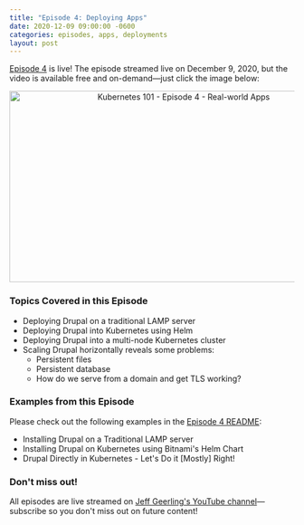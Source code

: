 ```yaml
---
title: "Episode 4: Deploying Apps"
date: 2020-12-09 09:00:00 -0600
categories: episodes, apps, deployments
layout: post
---
```

[Episode 4](https://www.youtube.com/watch?v=mrxA8g3w6ic) is live! The episode streamed live on December 9, 2020, but the video is available free and on-demand—just click the image below:

<div style="text-align: center;" class="thumb-wrapper">
  <a href="https://www.youtube.com/watch?v=mrxA8g3w6ic">
    <img src="/assets/images/episode-04.jpg" width="600" height="338" alt="Kubernetes 101 - Episode 4 - Real-world Apps" class="parent-img-responsive"><span></span>
  </a>
</div>

### Topics Covered in this Episode

  - Deploying Drupal on a traditional LAMP server
  - Deploying Drupal into Kubernetes using Helm
  - Deploying Drupal into a multi-node Kubernetes cluster
  - Scaling Drupal horizontally reveals some problems:
    - Persistent files
    - Persistent database
    - How do we serve from a domain and get TLS working?

### Examples from this Episode

Please check out the following examples in the [Episode 4 README](https://github.com/geerlingguy/kubernetes-101/tree/master/episode-04):

  - Installing Drupal on a Traditional LAMP server
  - Installing Drupal on Kubernetes using Bitnami's Helm Chart
  - Drupal Directly in Kubernetes - Let's Do it [Mostly] Right!

### Don't miss out!

All episodes are live streamed on [Jeff Geerling's YouTube channel](https://www.youtube.com/c/JeffGeerling)—subscribe so you don't miss out on future content!
